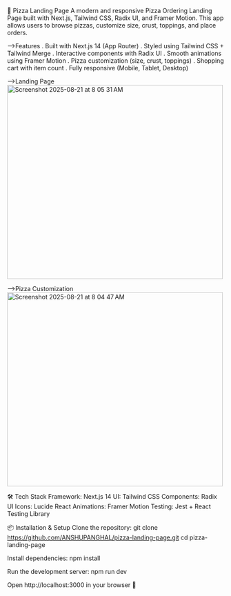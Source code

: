 🍕 Pizza Landing Page
A modern and responsive Pizza Ordering Landing Page built with Next.js, Tailwind CSS, Radix UI, and Framer Motion.
This app allows users to browse pizzas, customize size, crust, toppings, and place orders.

-->Features
. Built with Next.js 14 (App Router)
. Styled using Tailwind CSS + Tailwind Merge
. Interactive components with Radix UI
. Smooth animations using Framer Motion
. Pizza customization (size, crust, toppings)
. Shopping cart with item count
. Fully responsive (Mobile, Tablet, Desktop)

-->Landing Page
<img width="500" height="450" alt="Screenshot 2025-08-21 at 8 05 31 AM" src="https://github.com/user-attachments/assets/1ff77cb0-c247-483a-8a76-0b6f20414d18" />


-->Pizza Customization
<img width="500" height="450" alt="Screenshot 2025-08-21 at 8 04 47 AM" src="https://github.com/user-attachments/assets/2bfd0e91-08e8-4931-9a84-76aa90e56377" />


🛠️ Tech Stack
Framework: Next.js 14
UI: Tailwind CSS
Components: Radix UI
Icons: Lucide React
Animations: Framer Motion
Testing: Jest + React Testing Library

📦 Installation & Setup
Clone the repository:
git clone https://github.com/ANSHUPANGHAL/pizza-landing-page.git
cd pizza-landing-page

Install dependencies:
npm install

Run the development server:
npm run dev

Open http://localhost:3000
 in your browser 🚀

